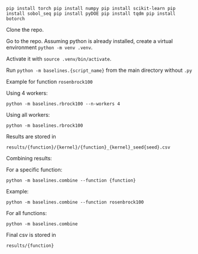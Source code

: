 `pip install torch
pip install numpy
pip install scikit-learn
pip install sobol_seq
pip install pyDOE
pip install tqdm
pip install botorch`

Clone the repo.

Go to the repo. Assuming python is already installed, create a virtual environment `python -m venv .venv`. 

Activate it with `source .venv/bin/activate`.

Run `python -m baselines.{script_name}` from the main directory without `.py`


Example for function `rosenbrock100`

Using 4 workers:

`python -m baselines.rbrock100 --n-workers 4`

Using all workers:

`python -m baselines.rbrock100` 


Results are stored in

`results/{function}/{kernel}/{function}_{kernel}_seed{seed}.csv`


Combining results:

For a specific function:

`python -m baselines.combine --function {function}`

Example:

`python -m baselines.combine --function rosenbrock100`

For all functions:

`python -m baselines.combine`


Final csv is stored in

`results/{function}`

